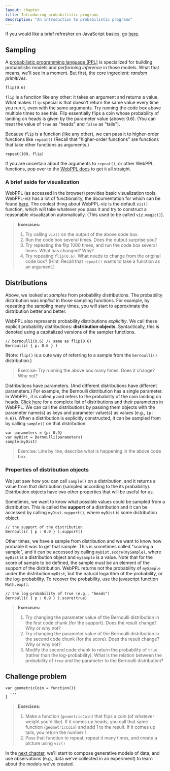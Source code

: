 ```yaml
---
layout: chapter
title: Introducing probabilistic programs
description: "An introduction to probabilistic programs"
---
```


If you would like a brief refresher on JavaScript basics, go [here](http://probmods.org/chapters/13-appendix-js-basics.html).

## Sampling

A [probabilistic programming language (PPL)](https://en.wikipedia.org/wiki/Probabilistic_programming_language) is  specialized for building probabilistic models and *performing inference* in those models. What that means, we'll see in a moment. But first, the core ingredient: *random primitives*.

~~~~
flip(0.6)
~~~~

`flip` is a function like any other: it takes an argument and returns a value. 
What makes `flip` special is that doesn't return the same value every time you run it, even with the same arguments.
Try running the code box above multiple times to see this.
Flip essentially flips a coin whose probability of landing on heads is given by the parameter value (above: 0.6).
(You can treat the value of `true` as "heads" and `false` as "tails").

Because `flip` is a function (like any other), we can pass it to higher-order functions like `repeat()`
(Recall that "higher-order functions" are functions that take other functions as arguments.)

~~~~
repeat(100, flip)
~~~~

If you are uncertain about the arguments to `repeat()`, or other WebPPL functions, pop over to the [WebPPL docs](http://docs.webppl.org/en/master/functions/arrays.html#repeat) to get it all straight.

### A brief aside for visualization

WebPPL (as accessed in the browser) provides basic visualization tools. 
WebPPL-viz has a lot of functionality, the documentation for which can be found [here](https://github.com/probmods/webppl-viz). 
The coolest thing about WebPPL-viz is the default `viz()` function, which will take whatever you pass it and try to construct a reasonable visualization automatically. 
(This used to be called `viz.magic()`).

> **Exercises:**
>
> 1. Try calling `viz()` on the output of the above code box.
> 2. Run the code box several times. Does the output surprise you?
> 3. Try repeating the flip 1000 times, and run the code box several times. What has changed? Why?
> 4. Try repeating `flip(0.6)`. What needs to change from the original code box? (Hint: Recall that `repeat()` wants to take a function as an argument.)

## Distributions

Above, we looked at *samples* from probability distributions. 
The probability distribution was *implicit* in those sampling functions. 
For example, by repeating the sampling many times, you will start to approximate the distribution better and better.

WebPPL also represents probability distributions *explicitly*. 
We call these explicit probability distributions: **distribution objects**.
Syntactically, this is denoted using a capitalized versions of the sampler functions. 

~~~~
// bernoulli(0.6) // same as flip(0.6)
Bernoulli( { p: 0.6 } )
~~~~

(Note: `flip()` is a cute way of referring to a sample from the `bernoulli()` distribution.)

> Exercise: Try running the above box many times. Does it change? Why not?

Distributions have parameters. (And different distributions have different parameters.)
For example, the Bernoulli distribution has a single parameter.
In WebPPL, it is called `p` and refers to the probability of the coin landing on heads.
[Click here](http://docs.webppl.org/en/master/distributions.html) for a complete list of distributions and their parameters in WebPPL.
We can call the distributions by passing them objects with the parameter name(s) as keys and parameter value(s) as values (e.g., `{p: 0.6}`).
When a distribution is explicitly constructed, it can be sampled from by calling `sample()` on that distribution.

~~~~
var parameters = {p: 0.9}
var myDist = Bernoulli(parameters)
sample(myDist)
~~~~

> Exercise: Line by line, describe what is happening in the above code box.

### Properties of distribution objects

We just saw how you can call `sample()` on a distribution, and it returns a value from that distribution (sampled according to the its probability).
Distribution objects have two other properties that will be useful for us.

Sometimes, we want to know what possible values could be sampled from a distribution.
This is called the **support** of a distribution and it can be accessed by calling `myDist.support()`, where `myDist` is some distribution object.

~~~~
// the support of the distribution
Bernoulli( { p : 0.9 } ).support() 
~~~~

Other times, we have a sample from distribution and we want to know how probable it was to get that sample.
This is sometimes called "scoring a sample", and it can be accessed by calling `myDist.score(mySample)`, where `myDist` is a distribution object and `mySample` is a value. 
Note that for the score of sample to be defined, the sample must be an element of the support of the distribution.
WebPPL returns not the probability of `mySample` under the distribution `myDist`, but the natural logarithm of the probability, or the log-probability.
To recover the probability, use the javascript function `Math.exp()`.


~~~~
// the log-probability of true (e.g., "heads")
Bernoulli( { p : 0.9 } ).score(true)
~~~~


> **Exercises:**
>
> 1. Try changing the parameter value of the Bernoulli distribution in the first code chunk (for the support). Does the result change? Why or why not?
> 2. Try changing the parameter value of the Bernoulli distribution in the second code chunk (for the score). Does the result change? Why or why not?
> 3. Modify the second code chunk to return the probability of `true` (rather than the log-probability). What is the relation between the probability of `true` and the parameter to the Bernoulli distribution?


## Challenge problem

~~~~
var geometricCoin = function(){
  ...
}

~~~~

> **Exercises:**
>
> 1. Make a function (`geometricCoin`) that flips a coin (of whatever weight you'd like). If it comes up heads, you call that same function (`geometricCoin`) and add 1 to the result. If it comes up tails, you return the number 1.
> 2. Pass that function to repeat, repeat it many times, and create a picture using `viz()`

In the [next chapter](02-buildingModels.html), we'll start to compose generative models of data, and use observations (e.g., data we've collected in an experiment) to learn about the models we've created.
